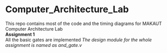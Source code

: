 # Computer_Architecture_Lab
This repo contains most of the code and the timing diagrams for MAKAUT Computer Architecture Lab
<br/>
**Assignment 1**
<br/>
All the basic gates are implemented
*The design module for the whole assignment is named as and_gate.v*
